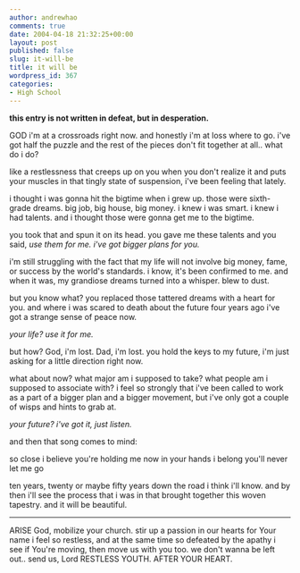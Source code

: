 ```yaml
---
author: andrewhao
comments: true
date: 2004-04-18 21:32:25+00:00
layout: post
published: false
slug: it-will-be
title: it will be
wordpress_id: 367
categories:
- High School
---
```


**this entry is not written in defeat, but in desperation.**

GOD i'm at a crossroads right now. and honestly i'm at loss where to go. i've got half the puzzle and the rest of the pieces don't fit together at all.. what do i do?

like a restlessness that creeps up on you when you don't realize it and puts your muscles in that tingly state of suspension, i've been feeling that lately.

i thought i was gonna hit the bigtime when i grew up. those were sixth-grade dreams. big job, big house, big money. i knew i was smart. i knew i had talents. and i thought those were gonna get me to the bigtime.

you took that and spun it on its head. you gave me these talents and you said, _use them for me. i've got bigger plans for you._

i'm still struggling with the fact that my life will not involve big money, fame, or success by the world's standards. i know, it's been confirmed to me. and when it was, my grandiose dreams turned into a whisper. blew to dust.

but you know what? you replaced those tattered dreams with a heart for you. and where i was scared to death about the future four years ago i've got a strange sense of peace now.

_your life? use it for me._

but how? God, i'm lost. Dad, i'm lost. you hold the keys to my future, i'm just asking for a little direction right now.

what about now? what major am i supposed to take? what people am i supposed to associate with? i feel so strongly that i've been called to work as a part of a bigger plan and a bigger movement, but i've only got a couple of wisps and hints to grab at.

_your future? i've got it, just listen._

and then that song comes to mind:

so close i believe
you're holding me now
in your hands i belong
you'll never let me go

ten years, twenty or maybe fifty years down the road i think i'll know. and by then i'll see the process that i was in that brought together this woven tapestry. and it will be beautiful.

-------------------------------------------------
ARISE
God, mobilize your church.
stir up a passion in our hearts for Your name
i feel so restless, and at the same time so defeated by the apathy i see
if You're moving, then move us with you too.
we don't wanna be left out.. send us, Lord
RESTLESS YOUTH. AFTER YOUR HEART.
